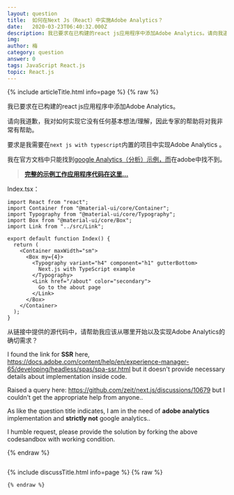 ```yaml
---
layout: question
title:  如何在Next Js（React）中实施Adobe Analytics？
date:   2020-03-23T06:40:32.000Z
description: 我已要求在已构建的react js应用程序中添加Adobe Analytics。请向我道歉，我对如何实现它没有任何基本想法/理解，因此专家的帮助将对我...
img: 
author: 梅
category: question
answer: 0
tags: JavaScript React.js
topic: React.js
---
```

<div class="article-root">
  <div class="article">
    {% include articleTitle.html info=page %}
    {% raw %}
    <div class="article-content"><p><font style="vertical-align: inherit;"><font style="vertical-align: inherit;">我已要求在已构建的react js应用程序中添加Adobe Analytics。</font></font></p>

<p><font style="vertical-align: inherit;"><font style="vertical-align: inherit;">请向我道歉，我对如何实现它没有任何基本想法/理解，因此专家的帮助将对我非常有帮助。</font></font></p>

<p><font style="vertical-align: inherit;"><font style="vertical-align: inherit;">要求是我需要在</font></font><code>next js with typescript</code><font style="vertical-align: inherit;"><font style="vertical-align: inherit;">内置</font><font style="vertical-align: inherit;">的</font><font style="vertical-align: inherit;">项目中</font><font style="vertical-align: inherit;">实现Adobe Analytics </font><font style="vertical-align: inherit;">。</font></font></p>

<p><font style="vertical-align: inherit;"><font style="vertical-align: inherit;">我</font><font style="vertical-align: inherit;">在官方文档中</font><font style="vertical-align: inherit;">只能找到</font></font><a href="https://github.com/zeit/next.js/tree/canary/examples/with-google-analytics" rel="nofollow noreferrer"><font style="vertical-align: inherit;"><font style="vertical-align: inherit;">google Analytics（分析）示例，而</font></font></a><font style="vertical-align: inherit;"><font style="vertical-align: inherit;">在adobe中找不到。</font></font></p>

<blockquote>
  <p><a href="https://codesandbox.io/s/fervent-resonance-2k7xd" rel="nofollow noreferrer"><strong><font style="vertical-align: inherit;"><font style="vertical-align: inherit;">完整的示例工作应用程序代码在这里...</font></font></strong></a></p>
</blockquote>

<p><font style="vertical-align: inherit;"><font style="vertical-align: inherit;">Index.tsx：</font></font></p>

<pre><code>import React from "react";<font></font>
import Container from "@material-ui/core/Container";<font></font>
import Typography from "@material-ui/core/Typography";<font></font>
import Box from "@material-ui/core/Box";<font></font>
import Link from "../src/Link";<font></font>
<font></font>
export default function Index() {<font></font>
  return (<font></font>
    &lt;Container maxWidth="sm"&gt;<font></font>
      &lt;Box my={4}&gt;<font></font>
        &lt;Typography variant="h4" component="h1" gutterBottom&gt;<font></font>
          Next.js with TypeScript example<font></font>
        &lt;/Typography&gt;<font></font>
        &lt;Link href="/about" color="secondary"&gt;<font></font>
          Go to the about page<font></font>
        &lt;/Link&gt;<font></font>
      &lt;/Box&gt;<font></font>
    &lt;/Container&gt;<font></font>
  );<font></font>
}<font></font>
</code></pre>

<p><font style="vertical-align: inherit;"><font style="vertical-align: inherit;">从链接中提供的源代码中，请帮助我应该从哪里开始以及实现Adobe Analytics的确切需求？</font></font></p>

<p>I found the link for <strong>SSR</strong> here,  <a href="https://docs.adobe.com/content/help/en/experience-manager-65/developing/headless/spas/spa-ssr.html" rel="nofollow noreferrer">https://docs.adobe.com/content/help/en/experience-manager-65/developing/headless/spas/spa-ssr.html</a> but it doesn't provide necessary details about implementation inside code.</p>

<p>Raised a query here: <a href="https://github.com/zeit/next.js/discussions/10679" rel="nofollow noreferrer">https://github.com/zeit/next.js/discussions/10679</a> but I couldn't get the appropriate help from anyone..</p>

<p>As like the question title indicates, I am in the need of <strong>adobe analytics</strong> implementation and <strong>strictly not</strong> google analytics..</p>

<p>I humble request, please provide the solution by forking the above codesandbox with working condition.</p></div>
    {% endraw %}
  </div>
  <p style="height: 0;width:0;overflow: hidden;"> 第2857篇《如何在Next Js（React）中实施Adobe Analytics？》来自Winter(https://github.com/aiyld/aiyld.github.io)的站点</p>
  <div class="discuss-wrapper">
    {% include discussTitle.html info=page %}
    {% raw %}
    
    {% endraw %}
  </div>
<div>
